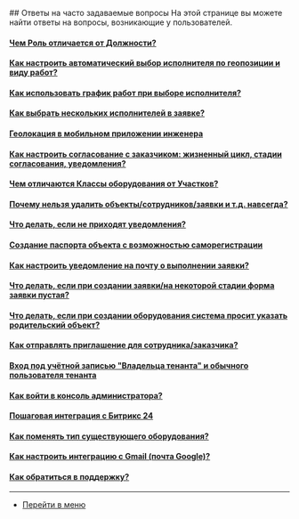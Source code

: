 <script type="text/javascript" >
   (function(m,e,t,r,i,k,a){m[i]=m[i]||function(){(m[i].a=m[i].a||[]).push(arguments)};
   m[i].l=1*new Date();k=e.createElement(t),a=e.getElementsByTagName(t)[0],k.async=1,k.src=r,a.parentNode.insertBefore(k,a)})
   (window, document, "script", "https://mc.yandex.ru/metrika/tag.js", "ym");
   ym('{{ site.yandex_metric }}', "init", {
        id:'{{ site.yandex_metric }}',
        clickmap:true,
        trackLinks:true,
        accurateTrackBounce:true,
        webvisor:true
   });
</script>
<noscript><div><img src="https://mc.yandex.ru/watch/'{{ site.yandex_metric }}'" style="position:absolute; left:-9999px;" alt="" /></div></noscript>
<!-- /Yandex.Metrika counter -->
<link rel="stylesheet" type="text/css" href="/assets/css/styles.css">
## Ответы на часто задаваемые вопросы
На этой странице вы можете найти ответы на вопросы, возникающие у пользователей.
<h4><a href="/docs/FAQ/RU/user/RoleVSPosition.html">Чем Роль отличается от Должности?</a></h4>

#### [Как настроить автоматический выбор исполнителя по геопозиции и виду работ?](docs/FAQ/RU/user/RulesOfChoiceGEO.md)
#### [Как использовать график работ при выборе исполнителя?](docs/FAQ/RU/user/Schedule.md)

<h4><a href="/docs/FAQ/RU/user/SeveralEngineers.html">Как выбрать нескольких исполнителей в заявке?</a></h4>
<h4><a href="/docs/FAQ/RU/user/GEOinMob.html">Геолокация в мобильном приложении инженера</a></h4>
<h4><a href="/docs/FAQ/RU/admin/CustomerAgreement.html">Как настроить согласование с заказчиком: жизненный цикл, стадии согласования, уведомления?</a></h4>

<h4><a href="/docs/FAQ/RU/admin/PlacesVSObjectsClass.html">Чем отличаются Классы оборудования от Участков?</a></h4>

<h4><a href="/docs/FAQ/RU/user/DeletedObjects.html">Почему нельзя удалить объекты/сотрудников/заявки и т.д. навсегда?</a></h4>

<h4><a href="/docs/FAQ/RU/user/HowToNotificationsToMobile.html">Что делать, если не приходят уведомления?</a></h4>

<h4><a href="/docs/FAQ/RU/user/HowToMakePassport.html">Создание паспорта объекта с возможностью саморегистрации</a></h4>

<h4><a href="/docs/FAQ/RU/user/HowToManageNotifications.html">Как настроить уведомление на почту о выполнении заявки?</a></h4>

<h4><a href="/docs/FAQ/RU/user/HowToDealWithWhiteScreen.html">Что делать, если при создании заявки/на некоторой стадии форма заявки пустая?</a></h4>

<h4><a href="/docs/FAQ/RU/user/TheDifferenceBetweenObjectTypes.html">Что делать, если при создании оборудования система просит указать родительский объект?</a></h4>

<h4><a href="/docs/FAQ/RU/user/HowToSendInvitation.html">Как отправлять приглашение для сотрудника/заказчика?</a></h4>

<h4><a href="/docs/FAQ/RU/user/SuperAndUsualUser.html">Вход под учётной записью "Владельца тенанта" и обычного пользователя тенанта</a></h4>

<h4><a href="/docs/FAQ/RU/admin/HowToEnterTheAdmin.html">Как войти в консоль администратора?</a></h4>

<h4><a href="/docs/FAQ/RU/admin/Integration.html">Пошаговая интеграция с Битрикс 24</a></h4>

<h4><a href="/docs/FAQ/RU/user/ChangeOfObjectType.html">Как поменять тип существующего оборудования?</a></h4>

<h4><a href="/docs/FAQ/RU/user/HowToManageGmailIntegration.html">Как настроить интеграцию с Gmail (почта Google)?</a></h4>

<h4><a href="/docs/FAQ/RU/user/HowToContactSupport.html">Как обратиться в поддержку?</a></h4>

____
- [Перейти в меню](http://wiki.hubex.ru)